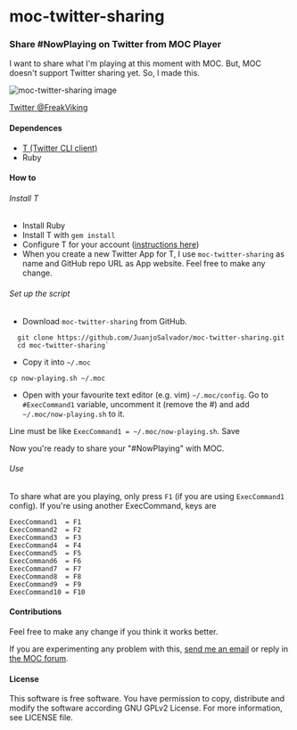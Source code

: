 # moc-twitter-sharing
### Share #NowPlaying on Twitter from MOC Player

I want to share what I'm playing at this moment with MOC. But, MOC doesn't support Twitter sharing yet. So, I made this.

![moc-twitter-sharing image](http://i.imgur.com/JCQwILb.png)

[Twitter @FreakViking](http://twitter.com/FreakViking)

#### Dependences

* [T (Twitter CLI client)](http://sferik.github.io/t/)
* Ruby

#### How to

###### Install T

* Install Ruby
* Install T with `gem install`
* Configure T for your account ([instructions here](http://sferik.github.io/t/))
* When you create a new Twitter App for T, I use `moc-twitter-sharing` as name and GitHub repo URL as App website. Feel free to make any change.

###### Set up the script

* Download `moc-twitter-sharing` from GitHub.
```shell
  git clone https://github.com/JuanjoSalvador/moc-twitter-sharing.git
  cd moc-twitter-sharing`
  ```

* Copy it into `~/.moc`

`cp now-playing.sh ~/.moc`

* Open with your favourite text editor (e.g. vim) `~/.moc/config`. 
Go to `#ExecCommand1` variable, uncomment it (remove the #) and add  `~/.moc/now-playing.sh` to it.

Line must be like `ExecCommand1 = ~/.moc/now-playing.sh`. Save

Now you're ready to share your "#NowPlaying" with MOC.

###### Use

To share what are you playing, only press `F1` (if you are using `ExecCommand1` config). If you're using another ExecCommand, keys are

    ExecCommand1  = F1 
    ExecCommand2  = F2
    ExecCommand3  = F3
    ExecCommand4  = F4
    ExecCommand5  = F5
    ExecCommand6  = F6
    ExecCommand7  = F7
    ExecCommand8  = F8
    ExecCommand9  = F9
    ExecCommand10 = F10

#### Contributions

Feel free to make any change if you think it works better.

If you are experimenting any problem with this, [send me an email](mailto:juanjosalvador@openmailbox.org) or reply in [the MOC forum](http://moc.daper.net/node/1430).

#### License

This software is free software. You have permission to copy, distribute and modify the software according GNU GPLv2 License. For more information, see LICENSE file.
